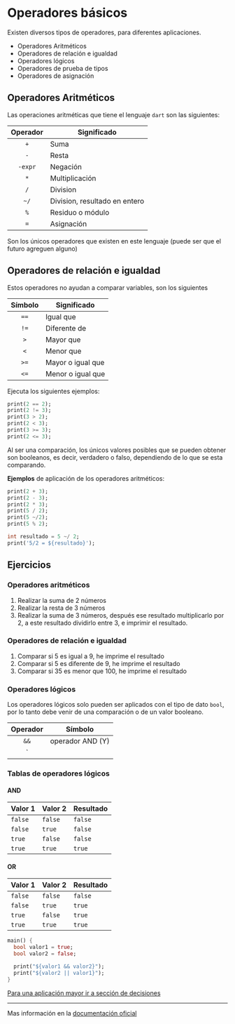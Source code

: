 
# Operadores básicos

Existen diversos tipos de operadores, para diferentes aplicaciones.

- Operadores Aritméticos
- Operadores de relación e igualdad
- Operadores lógicos
- Operadores de prueba de tipos
- Operadores de asignación

## Operadores Aritméticos

Las operaciones aritméticas que tiene el lenguaje `dart` son las siguientes:

| Operador | Significado                   |
| :------: | ----------------------------- |
|   `+`    | Suma                          |
|   `-`    | Resta                         |
| `-expr`  | Negación                      |
|   `*`    | Multiplicación                |
|   `/`    | Division                      |
|   `~/`   | Division, resultado en entero |
|   `%`    | Residuo o módulo              |
|   `=`    | Asignación                    |

Son los únicos operadores que existen en este lenguaje (puede ser que el futuro agreguen alguno)

## Operadores de relación e igualdad

Estos operadores no ayudan a comparar variables, son los siguientes

| Símbolo | Significado       |
| :-----: | ----------------- |
|  `==`   | Igual que         |
|  `!=`   | Diferente de      |
|   `>`   | Mayor que         |
|   `<`   | Menor que         |
|  `>=`   | Mayor o igual que |
|  `<=`   | Menor o igual que |

Ejecuta los siguientes ejemplos:

```dart
print(2 == 2);
print(2 != 3);
print(3 > 2);
print(2 < 3);
print(3 >= 3);
print(2 <= 3);
```

Al ser una comparación, los únicos valores posibles que se pueden obtener son booleanos, es decir, verdadero o falso, dependiendo de lo que se esta comparando.

**Ejemplos** de aplicación de los operadores aritméticos:

```dart
print(2 + 3);
print(2 - 3);
print(2 * 3);
print(5 / 2); 
print(5 ~/2); 
print(5 % 2); 

int resultado = 5 ~/ 2;
print('5/2 = ${resultado}');
```

## Ejercicios

### Operadores aritméticos

1. Realizar la suma de 2 números
2. Realizar la resta de 3 números
3. Realizar la suma de 3 números, después ese resultado multiplicarlo por 2, a este resultado dividirlo entre 3, e imprimir el resultado.

### Operadores de relación e igualdad

1. Comparar si 5 es igual a 9, he imprime el resultado
2. Comparar si 5 es diferente de 9, he imprime el resultado
3. Comparar si 35 es menor que 100, he imprime el resultado

### Operadores lógicos

Los operadores lógicos solo pueden ser aplicados con el tipo de dato `bool`, por lo tanto debe venir de una comparación o de un valor booleano.

| Operador | Símbolo          |
| :------: | ---------------- |
|   `&&`   | operador AND (Y) |
|  `||`  | operador OR (O)  |

### Tablas de operadores lógicos

#### AND

|Valor 1| Valor 2| Resultado|
|---|---|---|
|`false`|`false`|`false`|
|`false`|`true`|`false`|
|`true`|`false`|`false`|
|`true`|`true`|`true`|

#### OR

|Valor 1| Valor 2| Resultado|
|---|---|---|
|`false`|`false`|`false`|
|`false`|`true`|`true`|
|`true`|`false`|`true`|
|`true`|`true`|`true`|



```dart
main() {
  bool valor1 = true;
  bool valor2 = false;

  print("${valor1 && valor2}");
  print("${valor2 || valor1}");
}

```

[Para una aplicación mayor ir a sección de decisiones](./6.decisiones.md#operadores-lógicos)

---

Mas información en la [documentación oficial](https://dart.dev/language/operators)

